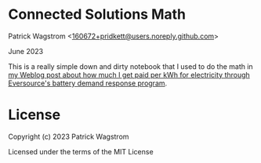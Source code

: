 Connected Solutions Math
=====================

Patrick Wagstrom &lt;160672+pridkett@users.noreply.github.com&gt;

June 2023

This is a really simple down and dirty notebook that I used to do the math in [my Weblog post about how much I get paid per kWh for electricity through Eversource's battery demand response program](https://patrick.wagstrom.net/weblog/2023/06/23/powerwall-and-battery-demand-response/).

License
=======

Copyright (c) 2023 Patrick Wagstrom

Licensed under the terms of the MIT License

